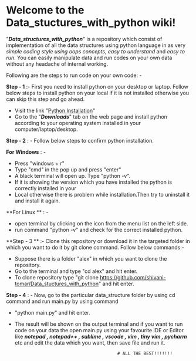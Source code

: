 # Welcome to the Data_stuctures_with_python wiki!

"_**Data_structures_with_python**_" is a repository which consist of implementation of all the data structures using python language in as very _simple coding style using oops concepts_, _easy to understand_ and _easy to run_. You can easily manipulate data and run codes on your own data without any headache of internal working.



Following are the steps to run code on your own code: -

**Step - 1** :- First you need to install python on your desktop or laptop. Follow below steps to install python on your 
                local 
            if it is not installed otherwise you can skip this step and go ahead.

* Visit the link "[Python Installation](https://www.python.org/)"
* Go to the "_**Downloads**_" tab on the web page and install python according to your operating system 
              installed in your computer/laptop/desktop.

**Step - 2** : - Follow below steps to confirm python installation.

**For Windows** : - 
* Press "windows + r"
* Type "cmd" in the pop up and press "enter"
* A black terminal will open up. Type "python -v".
* If it is showing the version which you have installed the python is correctly installed in 
  your 
* Local otherwise there is problem while installation.Then try to uninstall it and install it 
  again.


**For Linux ** : -
* open terminal by clicking on the icon from the menu list on the left side.
* run command "python -v" and check for the correct installed python.

**Step - 3 ** :- Clone this repository or download it in the targeted folder in which you want to do it by git clone 
                command. Follow below commands:-

* Suppose there is a folder "alex" in which you want to clone the repository. 
* Go to the terminal and type "cd alex" and hit enter.
* To clone repository type "git clone https://github.com/shivani-tomar/Data_stuctures_with_python" and hit 
  enter. 

**Step - 4** : -  Now, go to the particular data_structure folder by using cd command and run main.py by using command 
                  
* "python main.py" and hit enter.
* The result will be shown on the output terminal and if you want to run code on your data the open main.py 
  using your favourite IDE or Editor like _**notepad , notepad++ , sublime , vscode , vim , tiny vim , pycharm**_               
  etc and edit the data which you want, then save file and run it.  
               



                                             # ALL THE BEST!!!!!!!

 






 
